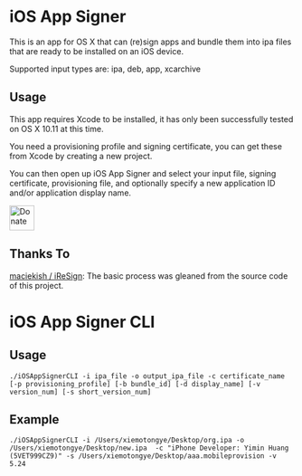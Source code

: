 # iOS App Signer
This is an app for OS X that can (re)sign apps and bundle them into ipa files that are ready to be installed on an iOS device.

Supported input types are: ipa, deb, app, xcarchive

Usage
------
This app requires Xcode to be installed, it has only been successfully tested on OS X 10.11 at this time.

You need a provisioning profile and signing certificate, you can get these from Xcode by creating a new project.

You can then open up iOS App Signer and select your input file, signing certificate, provisioning file, and optionally specify a new application ID and/or application display name.

<a href="https://paypal.me/DanTheMan827" class="donate"><img src="http://dantheman827.github.io/images/donate-button.svg" height="44" alt="Donate"></a>

Thanks To
------
[maciekish / iReSign](https://github.com/maciekish/iReSign): The basic process was gleaned from the source code of this project.


# iOS App Signer CLI

Usage
-----

```
./iOSAppSignerCLI -i ipa_file -o output_ipa_file -c certificate_name [-p provisioning_profile] [-b bundle_id] [-d display_name] [-v version_num] [-s short_version_num]
```

Example
------
```
./iOSAppSignerCLI -i /Users/xiemotongye/Desktop/org.ipa -o /Users/xiemotongye/Desktop/new.ipa  -c "iPhone Developer: Yimin Huang (5VET999CZ9)" -s /Users/xiemotongye/Desktop/aaa.mobileprovision -v 5.24
```
